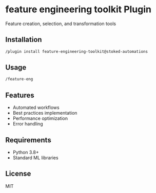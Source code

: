 # feature engineering toolkit Plugin

Feature creation, selection, and transformation tools

## Installation

```bash
/plugin install feature-engineering-toolkit@stoked-automations
```

## Usage

```bash
/feature-eng
```

## Features

- Automated workflows
- Best practices implementation
- Performance optimization
- Error handling

## Requirements

- Python 3.8+
- Standard ML libraries

## License

MIT
